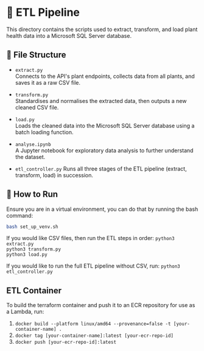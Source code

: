 # 🚰 ETL Pipeline

This directory contains the scripts used to extract, transform, and load plant health data into a Microsoft SQL Server database.

## 📁 File Structure

- `extract.py`  
  Connects to the API's plant endpoints, collects data from all plants, and saves it as a raw CSV file.

- `transform.py`  
  Standardises and normalises the extracted data, then outputs a new cleaned CSV file.

- `load.py`  
  Loads the cleaned data into the Microsoft SQL Server database using a batch loading function.

- `analyse.ipynb`  
  A Jupyter notebook for exploratory data analysis to further understand the dataset.

- `etl_controller.py`
  Runs all three stages of the ETL pipeline (extract, transform, load) in succession.

## 🧪 How to Run
Ensure you are in a virtual environment, you can do that by running the bash command:
```bash
bash set_up_venv.sh
```

If you would like CSV files, then run the ETL steps in order:
`python3 extract.py`  
`python3 transform.py`  
`python3 load.py`  

If you would like to run the full ETL pipeline without CSV, run:
`python3 etl_controller.py`

## ETL Container

To build the terraform container and push it to an ECR repository for use as a Lambda, run:

1. `docker build --platform linux/amd64 --provenance=false -t [your-container-name] .`
2. `docker tag [your-container-name]:latest [your-ecr-repo-id]`
3. `docker push [your-ecr-repo-id]:latest`                           
